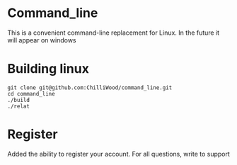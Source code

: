 # Command_line
This is a convenient command-line replacement for Linux. In the future it will appear on windows

# Building linux

```
git clone git@github.com:ChilliWood/command_line.git
cd command_line
./build
./relat
```

# Register
Added the ability to register your account. For all questions, write to support

